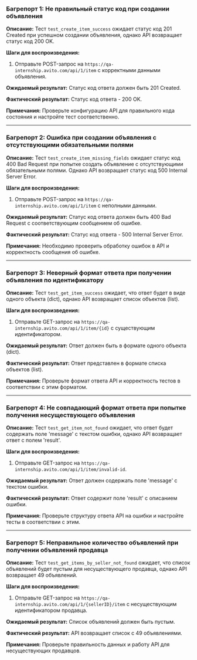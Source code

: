 ### Багрепорт 1: Не правильный статус код при создании объявления

**Описание:**
Тест `test_create_item_success` ожидает статус код 201 Created при успешном создании объявления, однако API возвращает статус код 200 OK.

**Шаги для воспроизведения:**
1. Отправьте POST-запрос на `https://qa-internship.avito.com/api/1/item` с корректными данными объявления.

**Ожидаемый результат:**
Статус код ответа должен быть 201 Created.

**Фактический результат:**
Статус код ответа - 200 OK.

**Примечания:**
Проверьте конфигурацию API для правильного кода состояния и настройте тест соответственно.

---

### Багрепорт 2: Ошибка при создании объявления с отсутствующими обязательными полями

**Описание:**
Тест `test_create_item_missing_fields` ожидает статус код 400 Bad Request при попытке создать объявление с отсутствующими обязательными полями. Однако API возвращает статус код 500 Internal Server Error.

**Шаги для воспроизведения:**
1. Отправьте POST-запрос на `https://qa-internship.avito.com/api/1/item` с неполными данными.

**Ожидаемый результат:**
Статус код ответа должен быть 400 Bad Request с соответствующим сообщением об ошибке.

**Фактический результат:**
Статус код ответа - 500 Internal Server Error.

**Примечания:**
Необходимо проверить обработку ошибок в API и корректность сообщения об ошибке.

---

### Багрепорт 3: Неверный формат ответа при получении объявления по идентификатору

**Описание:**
Тест `test_get_item_success` ожидает, что ответ будет в виде одного объекта (dict), однако API возвращает список объектов (list).

**Шаги для воспроизведения:**
1. Отправьте GET-запрос на `https://qa-internship.avito.com/api/1/item/{id}` с существующим идентификатором.

**Ожидаемый результат:**
Ответ должен быть в формате одного объекта (dict).

**Фактический результат:**
Ответ представлен в формате списка объектов (list).

**Примечания:**
Проверьте формат ответа API и корректность тестов в соответствии с этим форматом.

---

### Багрепорт 4: Не совпадающий формат ответа при попытке получения несуществующего объявления

**Описание:**
Тест `test_get_item_not_found` ожидает, что ответ будет содержать поле 'message' с текстом ошибки, однако API возвращает ответ с полем 'result'.

**Шаги для воспроизведения:**
1. Отправьте GET-запрос на `https://qa-internship.avito.com/api/1/item/invalid-id`.

**Ожидаемый результат:**
Ответ должен содержать поле 'message' с текстом ошибки.

**Фактический результат:**
Ответ содержит поле 'result' с описанием ошибки.

**Примечания:**
Проверьте структуру ответа API на ошибки и настройте тесты в соответствии с этим.

---

### Багрепорт 5: Неправильное количество объявлений при получении объявлений продавца

**Описание:**
Тест `test_get_items_by_seller_not_found` ожидает, что список объявлений будет пустым для несуществующего продавца, однако API возвращает 49 объявлений.

**Шаги для воспроизведения:**
1. Отправьте GET-запрос на `https://qa-internship.avito.com/api/1/{sellerID}/item` с несуществующим идентификатором продавца.

**Ожидаемый результат:**
Список объявлений должен быть пустым.

**Фактический результат:**
API возвращает список с 49 объявлениями.

**Примечания:**
Проверьте правильность данных и работу API для несуществующих продавцов.
